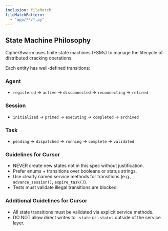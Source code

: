 ```yaml
---
inclusion: fileMatch
fileMatchPattern:
  - "app/**/*.py"
---
```

## State Machine Philosophy

CipherSwarm uses finite state machines (FSMs) to manage the lifecycle of distributed cracking operations.

Each entity has well-defined transitions:

### Agent

* `registered` → `active` → `disconnected` → `reconnecting` → `retired`

### Session

* `initialized` → `primed` → `executing` → `completed` → `archived`

### Task

* `pending` → `dispatched` → `running` → `complete` → `validated`

### Guidelines for Cursor

* NEVER create new states not in this spec without justification.
* Prefer enums + transitions over booleans or status strings.
* Use clearly named service methods for transitions (e.g., `advance_session()`, `expire_task()`).
* Tests must validate illegal transitions are blocked.

### Additional Guidelines for Cursor

* All state transitions must be validated via explicit service methods.
* DO NOT allow direct writes to `.state` or `.status` outside of the service layer.
